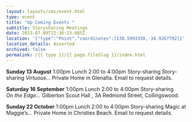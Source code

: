 ```yaml
---
layout: layouts/cms/event.html
type: event
title: "Up-Coming Events "
subtitle: Storysharing Meetings
date: 2023-07-09T22:36:23.685Z
location: '{"type":"Point","coordinates":[138.5993358,-34.9267792]}'
location_details: Assorted
archived: false
permalink: /{{ type }}/{{ page.fileSlug }}/index.html
---
```

  **Sunday 13 August**   1:00pm Lunch  2:00 to 4:00pm Story-sharing Story-sharing *Virtuous…*  Private Home in Glenalta. Email to request details.

**Saturday 16  September** 1:00pm Lunch  2:00 to 4:00pm Story-sharing\
  *On the Edge…*  Gilberton Scout Hall , 3A Redmond Street, Collingswood.

**Sunday 22 October** 1:00pm Lunch  2:00 to 4:00pm Story-sharing Magic at Maggie’s… Private Home in  Christies Beach. Email to request details.